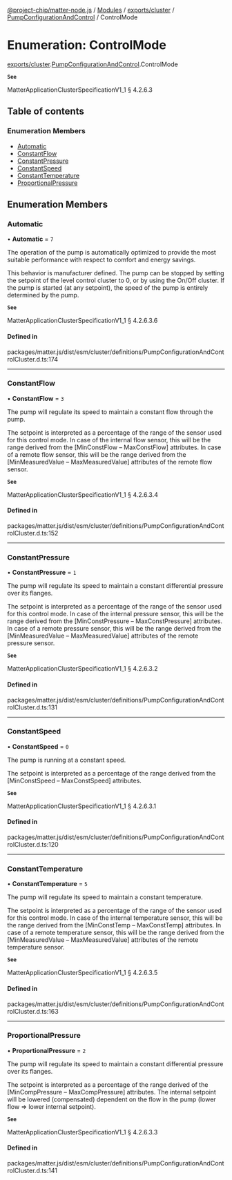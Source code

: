 [@project-chip/matter-node.js](../README.md) / [Modules](../modules.md) / [exports/cluster](../modules/exports_cluster.md) / [PumpConfigurationAndControl](../modules/exports_cluster.PumpConfigurationAndControl.md) / ControlMode

# Enumeration: ControlMode

[exports/cluster](../modules/exports_cluster.md).[PumpConfigurationAndControl](../modules/exports_cluster.PumpConfigurationAndControl.md).ControlMode

**`See`**

MatterApplicationClusterSpecificationV1_1 § 4.2.6.3

## Table of contents

### Enumeration Members

- [Automatic](exports_cluster.PumpConfigurationAndControl.ControlMode.md#automatic)
- [ConstantFlow](exports_cluster.PumpConfigurationAndControl.ControlMode.md#constantflow)
- [ConstantPressure](exports_cluster.PumpConfigurationAndControl.ControlMode.md#constantpressure)
- [ConstantSpeed](exports_cluster.PumpConfigurationAndControl.ControlMode.md#constantspeed)
- [ConstantTemperature](exports_cluster.PumpConfigurationAndControl.ControlMode.md#constanttemperature)
- [ProportionalPressure](exports_cluster.PumpConfigurationAndControl.ControlMode.md#proportionalpressure)

## Enumeration Members

### Automatic

• **Automatic** = ``7``

The operation of the pump is automatically optimized to provide the most suitable performance with respect
to comfort and energy savings.

This behavior is manufacturer defined. The pump can be stopped by setting the setpoint of the level control
cluster to 0, or by using the On/Off cluster. If the pump is started (at any setpoint), the speed of the
pump is entirely determined by the pump.

**`See`**

MatterApplicationClusterSpecificationV1_1 § 4.2.6.3.6

#### Defined in

packages/matter.js/dist/esm/cluster/definitions/PumpConfigurationAndControlCluster.d.ts:174

___

### ConstantFlow

• **ConstantFlow** = ``3``

The pump will regulate its speed to maintain a constant flow through the pump.

The setpoint is interpreted as a percentage of the range of the sensor used for this control mode. In case
of the internal flow sensor, this will be the range derived from the [MinConstFlow – MaxConstFlow]
attributes. In case of a remote flow sensor, this will be the range derived from the [MinMeasuredValue –
MaxMeasuredValue] attributes of the remote flow sensor.

**`See`**

MatterApplicationClusterSpecificationV1_1 § 4.2.6.3.4

#### Defined in

packages/matter.js/dist/esm/cluster/definitions/PumpConfigurationAndControlCluster.d.ts:152

___

### ConstantPressure

• **ConstantPressure** = ``1``

The pump will regulate its speed to maintain a constant differential pressure over its flanges.

The setpoint is interpreted as a percentage of the range of the sensor used for this control mode. In case
of the internal pressure sensor, this will be the range derived from the [MinConstPressure –
MaxConstPressure] attributes. In case of a remote pressure sensor, this will be the range derived from the
[MinMeasuredValue – MaxMeasuredValue] attributes of the remote pressure sensor.

**`See`**

MatterApplicationClusterSpecificationV1_1 § 4.2.6.3.2

#### Defined in

packages/matter.js/dist/esm/cluster/definitions/PumpConfigurationAndControlCluster.d.ts:131

___

### ConstantSpeed

• **ConstantSpeed** = ``0``

The pump is running at a constant speed.

The setpoint is interpreted as a percentage of the range derived from the [MinConstSpeed – MaxConstSpeed]
attributes.

**`See`**

MatterApplicationClusterSpecificationV1_1 § 4.2.6.3.1

#### Defined in

packages/matter.js/dist/esm/cluster/definitions/PumpConfigurationAndControlCluster.d.ts:120

___

### ConstantTemperature

• **ConstantTemperature** = ``5``

The pump will regulate its speed to maintain a constant temperature.

The setpoint is interpreted as a percentage of the range of the sensor used for this control mode. In case
of the internal temperature sensor, this will be the range derived from the [MinConstTemp – MaxConstTemp]
attributes. In case of a remote temperature sensor, this will be the range derived from the
[MinMeasuredValue – MaxMeasuredValue] attributes of the remote temperature sensor.

**`See`**

MatterApplicationClusterSpecificationV1_1 § 4.2.6.3.5

#### Defined in

packages/matter.js/dist/esm/cluster/definitions/PumpConfigurationAndControlCluster.d.ts:163

___

### ProportionalPressure

• **ProportionalPressure** = ``2``

The pump will regulate its speed to maintain a constant differential pressure over its flanges.

The setpoint is interpreted as a percentage of the range derived of the [MinCompPressure – MaxCompPressure]
attributes. The internal setpoint will be lowered (compensated) dependent on the flow in the pump (lower
flow ⇒ lower internal setpoint).

**`See`**

MatterApplicationClusterSpecificationV1_1 § 4.2.6.3.3

#### Defined in

packages/matter.js/dist/esm/cluster/definitions/PumpConfigurationAndControlCluster.d.ts:141
